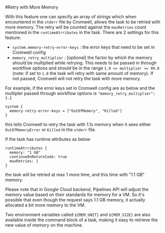 #Retry with More Memory

With this feature one can specify an array of strings which when encountered in the `stderr` file by Cromwell, 
allows the task to be retried with more memory. The retry will be counted against the `maxRetries` count mentioned in 
the `runtimeAtrributes` in the task. There are 2 settings for this feature:
* `system.memory-retry-error-keys` : the error keys that need to be set in Cromwell config
* `memory_retry_multiplier` : [optional] the factor by which the memory should be multiplied while retrying. This needs 
to be passed in through workflow options and should be in the range `1.0 <= multiplier <= 99.0` (note: if set to `1.0` the task
will retry with same amount of memory). If not passed, Cromwell will not retry the task with more memory.

For example, if the error keys set in Cromwell config are as below and the multipler passed through workflow options is 
`"memory_retry_multiplier": 1.1` 
```hocon
system {
  memory-retry-error-keys = ["OutOfMemory", "Killed"]
}
```  
this tells Cromwell to retry the task with 1.1x memory when it sees either `OutOfMemoryError` or `Killed` in the `stderr` 
file. 

If the task has runtime attributes as below 
```hocon
runtimeAtrributes {
  memory: "1 GB"
  continueOnReturnCode: true
  maxRetries: 1
}
``` 
the task will be retried at max 1 more time, and this time with "1.1 GB" memory. 

Please note that in Google Cloud backend, Pipelines API will adjust the memory value based on their standards for memory 
for a VM. So it's possible that even though the request says 1.1 GB memory, it actually allocated a bit more memory to the VM.

Two environment variables called `${MEM_UNIT}` and `${MEM_SIZE}` are also available inside the command block of a task,
making it easy to retrieve the new value of memory on the machine.
